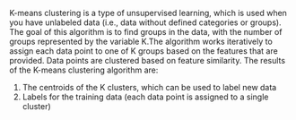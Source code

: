 K-means clustering is a type of unsupervised learning, which is used when you have unlabeled data (i.e., data without defined categories or groups). The goal of this algorithm is to find groups in the data, with the number of groups represented by the variable K.The algorithm works iteratively to assign each data point to one of K groups based on the features that are provided. Data points are clustered based on feature similarity. The results of the K-means clustering algorithm are:

1. The centroids of the K clusters, which can be used to label new data
2. Labels for the training data (each data point is assigned to a single cluster)
